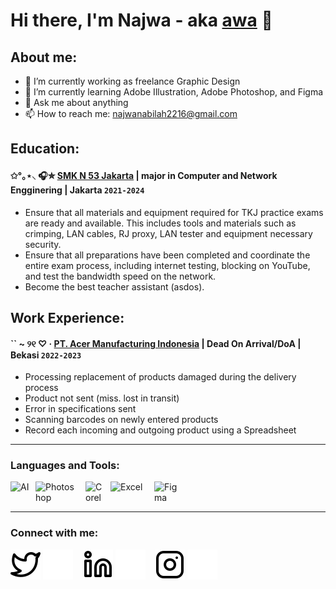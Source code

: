 # Hi there, I'm   Najwa - aka [awa](https://www.instagram.com/nwnbllh/) 👋
## About me:
- 🚀 I’m currently working as freelance Graphic Design
- 🌱 I’m currently learning Adobe Illustration, Adobe Photoshop, and Figma
- 💬 Ask me about anything
- 📫 How to reach me: najwanabilah2216@gmail.com

## Education:

#### ✩°｡⋆⸜ 🎧✮ [SMK N 53 Jakarta](https://www.smkn53jkt.sch.id) | major in Computer and Network Engginering | Jakarta `2021-2024`
   - Ensure that all materials and equipment required for TKJ practice exams are ready and available. This includes tools and materials such as crimping, LAN cables, RJ proxy, LAN tester and equipment necessary security.
   - Ensure that all preparations have been completed and coordinate the entire exam process, including internet testing, blocking on YouTube, and test the bandwidth speed on the network.
   - Become the best teacher assistant (asdos).
 
## Work Experience:
#### `` ~ ୨୧ ♡ · [PT. Acer Manufacturing Indonesia](https://www.acer.com/id-id) | Dead On Arrival/DoA | Bekasi `2022-2023`
   - Processing replacement of products damaged during the delivery process
   - Product not sent (miss. lost in transit)
   - Error in specifications sent
   - Scanning barcodes on newly entered products
   - Record each incoming and outgoing product using a Spreadsheet
---

### Languages and Tools:

[<img align="left" alt="AI" width="30px" src="https://www.dolphincomputer.co.in/wp-content/uploads/2020/09/ai.jpg" style="padding-right:10px;" />][webdev]
[<img align="left" alt="Photoshop" width="70px" src="https://thumbs.dreamstime.com/b/adobe-photoshop-logo-editorial-illustrative-white-background-eps-download-vector-jpeg-banner-ai-adobe-photoshop-logo-editorial-208329081.jpg" style="padding-right:10px;" />][webdev]
[<img align="left" alt="Corel" width="30px" src="https://seeklogo.com/images/C/coreldraw-x7-logo-747B0DC253-seeklogo.com.png" style="padding-right:10px;" />][webdev]
[<img align="left" alt="Excel" width="60px" src="https://is2-ssl.mzstatic.com/image/thumb/Purple126/v4/a8/fd/5a/a8fd5a84-c6f1-355f-3b9f-6e86598efaa3/XCEL.png/1200x630bb.png" style="padding-right:10px;" />][webdev]
[<img align="left" alt="Figma" width="40px" src="https://logowik.com/content/uploads/images/figma.jpg" style="padding-right:0px;" />][webdev]

<br />
<br />

---
### Connect with me:

[![website](./img/twitter-light.svg)](https://twitter.com/aquawaesthetic#gh-light-mode-only)
[![website](./img/twitter-dark.svg)](https://twitter.com/aquawaesthetic#gh-dark-mode-only)
&nbsp;&nbsp;
[![website](./img/linkedin-light.svg)](https://www.linkedin.com/in/najwa-nabilah#gh-light-mode-only)
[![website](./img/linkedin-dark.svg)](https://www.linkedin.com/in/najwa-nabilah#gh-dark-mode-only)
&nbsp;&nbsp;
[![website](./img/instagram-light.svg)](https://instagram.com/nwnbllh#gh-light-mode-only)
[![website](./img/instagram-dark.svg)](https://instagram.com/nwnbllh#gh-dark-mode-only)



[webdev]: https://github.com/vincentwidyan/vincentwidyan
